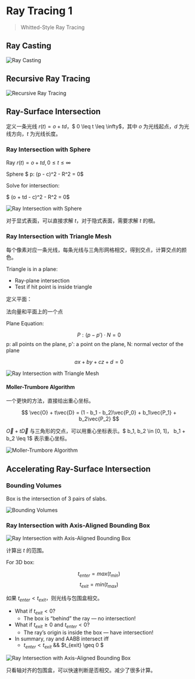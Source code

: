 # Ray Tracing 1

> Whitted-Style Ray Tracing

## Ray Casting

![Ray Casting](images/P13-0.png)

## Recursive Ray Tracing

![Recursive Ray Tracing](images/P13-1.png)

## Ray-Surface Intersection

定义一条光线 $r(t) = o + td$，$ 0 \leq t \leq \infty$，其中 $o$ 为光线起点，$d$ 为光线方向，$t$ 为光线长度。

### Ray Intersection with Sphere

Ray $r(t) = o + td, 0 \leq t \leq \infty$

Sphere $ p: (p - c)^2 - R^2 = 0$

Solve for intersection:

$ (o + td - c)^2 - R^2 = 0$

![Ray Intersection with Sphere](images/P13-2.png)

对于显式表面，可以直接求解 $t$，对于隐式表面，需要求解 $t$ 的根。

### Ray Intersection with Triangle Mesh

每个像素对应一条光线，每条光线与三角形网格相交，得到交点，计算交点的颜色。

Triangle is in a plane:

- Ray-plane intersection
- Test if hit point is inside triangle

定义平面：

法向量和平面上的一个点

Plane Equation:

$$ P: (p - p') \cdot N = 0 $$
p: all points on the plane, p': a point on the plane, N: normal vector of the plane

$$ ax + by + cz + d = 0 $$

![Ray Intersection with Triangle Mesh](images/P13-3.png)

#### Moller-Trumbore Algorithm

一个更快的方法，直接给出重心坐标。

$$ \vec{O} + t\vec{D} = (1 - b_1 - b_2)\vec{P_0} + b_1\vec{P_1} + b_2\vec{P_2} $$

$\vec{O} + t\vec{D}$ 与三角形的交点，可以用重心坐标表示。$ b_1, b_2 \in [0, 1]$，$ b_1 + b_2 \leq 1$ 表示重心坐标。

![Moller-Trumbore Algorithm](images/P13-4.png)

## Accelerating Ray-Surface Intersection

### Bounding Volumes

Box is the intersection of 3 pairs of slabs.

![Bounding Volumes](images/P13-5.png)

### Ray Intersection with Axis-Aligned Bounding Box

![Ray Intersection with Axis-Aligned Bounding Box](images/P13-6.png)

计算出 $t$ 的范围。

For 3D box:

$$ t_{enter} = max(t_{min})$$
$$ t_{exit} = min(t_{max})$$

如果 $t_{enter} \lt t_{exit}$，则光线与包围盒相交。

- What if $t_{exit} \lt 0$?
    - The box is “behind” the ray — no intersection!
- What if $t_{exit} \geq 0$ and $t_{enter} \lt 0$?
    - The ray’s origin is inside the box — have intersection!
- In summary, ray and AABB intersect iff
    - $t_{enter} \lt t_{exit}$ && $t_{exit} \geq 0 $

![Ray Intersection with Axis-Aligned Bounding Box](images/P13-7.png)

只看轴对齐的包围盒，可以快速判断是否相交。减少了很多计算。
